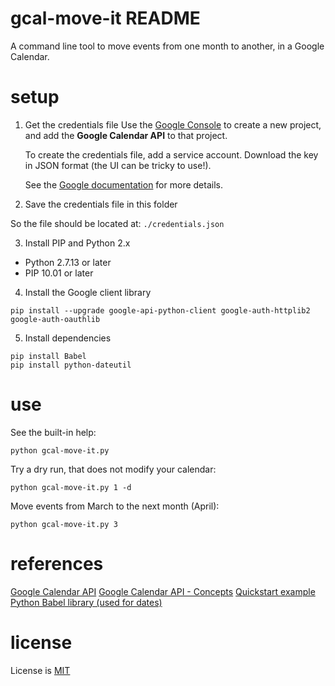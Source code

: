# gcal-move-it README

A command line tool to move events from one month to another, in a Google Calendar.

# setup

1. Get the credentials file
   Use the [Google Console](https://console.cloud.google.com/) to create a new project, and add the **Google Calendar API** to that project.

   To create the credentials file, add a service account. Download the key in JSON format (the UI can be tricky to use!).

   See the [Google documentation](https://cloud.google.com/docs/authentication/getting-started) for more details.

2. Save the credentials file in this folder

So the file should be located at: `./credentials.json`

3. Install PIP and Python 2.x

- Python 2.7.13 or later
- PIP 10.01 or later

4. Install the Google client library

```
pip install --upgrade google-api-python-client google-auth-httplib2 google-auth-oauthlib
```

5. Install dependencies

```
pip install Babel
pip install python-dateutil
```

# use

See the built-in help:

```
python gcal-move-it.py
```

Try a dry run, that does not modify your calendar:

```
python gcal-move-it.py 1 -d
```

Move events from March to the next month (April):

```
python gcal-move-it.py 3
```

# references

[Google Calendar API](https://developers.google.com/calendar/v3/reference/events/list)
[Google Calendar API - Concepts](https://developers.google.com/calendar/concepts)
[Quickstart example](https://developers.google.com/calendar/quickstart/python)
[Python Babel library (used for dates)](http://babel.pocoo.org/en/latest/)

# license

License is [MIT](./LICENSE)
